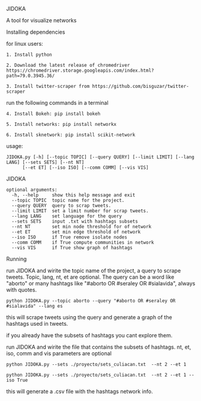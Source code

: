 JIDOKA

A tool for visualize networks

Installing dependencies

for linux users:
  
    1. Install python
    
    2. Download the latest release of chromedriver https://chromedriver.storage.googleapis.com/index.html?path=79.0.3945.36/
    	
    3. Install twitter-scraper from https://github.com/bisguzar/twitter-scraper

   run the following commands in a terminal
    	
    4. Install Bokeh: pip install bokeh
    
    5. Install networks: pip install networkx

    6. Install sknetwork: pip install scikit-network
    


usage: 

	JIDOKA.py [-h] [--topic TOPIC] [--query QUERY] [--limit LIMIT] [--lang LANG] [--sets SETS] [--nt NT] 
		  [--et ET] [--iso ISO] [--comm COMM] [--vis VIS]

JIDOKA

	optional arguments:
	  -h, --help     show this help message and exit
	  --topic TOPIC  topic name for the project.
	  --query QUERY  query to scrap tweets.
	  --limit LIMIT  set a limit number for scrap tweets.
	  --lang LANG    set language for the query
	  --sets SETS    input .txt with hashtags subsets
	  --nt NT        set min node threshold for of network
	  --et ET        set min edge threshold of network
	  --iso ISO      if True remove isolate nodes
	  --comm COMM    if True compute communities in network
	  --vis VIS      if True show graph of hashtags

Running

run JIDOKA and wirite the topic name of the project, a query to scrape tweets. Topic, lang, nt, et are optional. The query can be a word like "aborto" or many hashtags like "#aborto OR #seraley OR #sialavida", always with quotes.

    python JIDOKA.py --topic aborto --query "#aborto OR #seraley OR #sialavida" --lang es
    
this will scrape tweets using the query and generate a graph of the hashtags used in tweets.

if you already have the subsets of hashtags you cant explore them. 

run JIDOKA and wirite the file that contains the subsets of hashtags. nt, et, iso, comm and vis parameters are optional
 
    python JIDOKA.py --sets ./proyecto/sets_culiacan.txt  --nt 2 --et 1
    
    python JIDOKA.py --sets ./proyecto/sets_culiacan.txt  --nt 2 --et 1 --iso True 

this will generate a .csv file with the hashtags network info.
